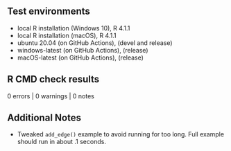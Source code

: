 ## Test environments
* local R installation (Windows 10), R 4.1.1
* local R installation (macOS), R 4.1.1
* ubuntu 20.04 (on GitHub Actions), (devel and release)
* windows-latest (on GitHub Actions), (release)
* macOS-latest (on GitHub Actions), (release)

## R CMD check results

0 errors | 0 warnings | 0 notes

## Additional Notes
* Tweaked `add_edge()` example to avoid running for too long. Full example should run in about .1 seconds.